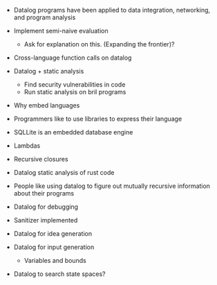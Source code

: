 - Datalog programs have been applied to data integration, networking, and program analysis
- Implement semi-naive evaluation
    - Ask for explanation on this. (Expanding the frontier)?
- Cross-language function calls on datalog
- Datalog + static analysis
    - Find security vulnerabilities in code
    - Run static analysis on bril programs

- Why embed languages
 - Programmers like to use libraries to express their language
 - SQLLite is an embedded database engine
 
 - Lambdas
 - Recursive closures
 - Datalog static analysis of rust code
 - People like using datalog to figure out mutually recursive information about their programs
 - Datalog for debugging
 - Sanitizer implemented
 - Datalog for idea generation
 - Datalog for input generation
    - Variables and bounds
- Datalog to search state spaces?
